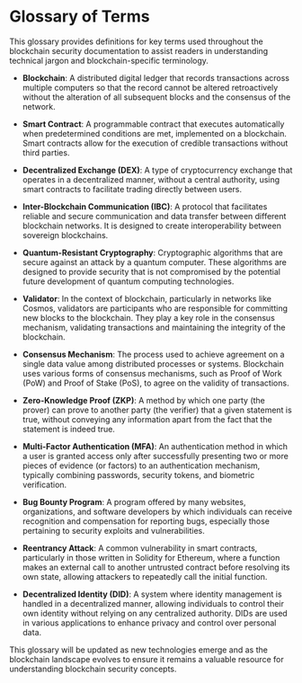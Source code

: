 # Glossary of Terms

This glossary provides definitions for key terms used throughout the blockchain security documentation to assist readers in understanding technical jargon and blockchain-specific terminology.

- **Blockchain**: A distributed digital ledger that records transactions across multiple computers so that the record cannot be altered retroactively without the alteration of all subsequent blocks and the consensus of the network.

- **Smart Contract**: A programmable contract that executes automatically when predetermined conditions are met, implemented on a blockchain. Smart contracts allow for the execution of credible transactions without third parties.

- **Decentralized Exchange (DEX)**: A type of cryptocurrency exchange that operates in a decentralized manner, without a central authority, using smart contracts to facilitate trading directly between users.

- **Inter-Blockchain Communication (IBC)**: A protocol that facilitates reliable and secure communication and data transfer between different blockchain networks. It is designed to create interoperability between sovereign blockchains.

- **Quantum-Resistant Cryptography**: Cryptographic algorithms that are secure against an attack by a quantum computer. These algorithms are designed to provide security that is not compromised by the potential future development of quantum computing technologies.

- **Validator**: In the context of blockchain, particularly in networks like Cosmos, validators are participants who are responsible for committing new blocks to the blockchain. They play a key role in the consensus mechanism, validating transactions and maintaining the integrity of the blockchain.

- **Consensus Mechanism**: The process used to achieve agreement on a single data value among distributed processes or systems. Blockchain uses various forms of consensus mechanisms, such as Proof of Work (PoW) and Proof of Stake (PoS), to agree on the validity of transactions.

- **Zero-Knowledge Proof (ZKP)**: A method by which one party (the prover) can prove to another party (the verifier) that a given statement is true, without conveying any information apart from the fact that the statement is indeed true.

- **Multi-Factor Authentication (MFA)**: An authentication method in which a user is granted access only after successfully presenting two or more pieces of evidence (or factors) to an authentication mechanism, typically combining passwords, security tokens, and biometric verification.

- **Bug Bounty Program**: A program offered by many websites, organizations, and software developers by which individuals can receive recognition and compensation for reporting bugs, especially those pertaining to security exploits and vulnerabilities.

- **Reentrancy Attack**: A common vulnerability in smart contracts, particularly in those written in Solidity for Ethereum, where a function makes an external call to another untrusted contract before resolving its own state, allowing attackers to repeatedly call the initial function.

- **Decentralized Identity (DID)**: A system where identity management is handled in a decentralized manner, allowing individuals to control their own identity without relying on any centralized authority. DIDs are used in various applications to enhance privacy and control over personal data.

This glossary will be updated as new technologies emerge and as the blockchain landscape evolves to ensure it remains a valuable resource for understanding blockchain security concepts.
